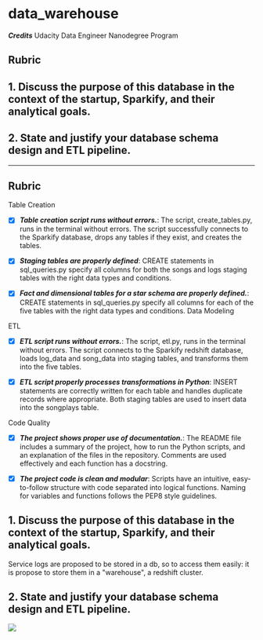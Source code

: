 # data_warehouse

 ***Credits***
Udacity Data Engineer Nanodegree Program

## Rubric
## 1. Discuss the purpose of this database in the context of the startup, Sparkify, and their analytical goals.
## 2. State and justify your database schema design and ETL pipeline.

-----------


## Rubric

Table Creation

- [x] ***Table creation script runs without errors.***: The script, create_tables.py, runs in the terminal without errors. The script successfully connects to the Sparkify database, drops any tables if they exist, and creates the tables.

- [x] ***Staging tables are properly defined***: CREATE statements in sql_queries.py specify all columns for both the songs and logs staging tables with the right data types and conditions.

- [x] ***Fact and dimensional tables for a star schema are properly defined.***: CREATE statements in sql_queries.py specify all columns for each of the five tables with the right data types and conditions.
Data Modeling

ETL

- [x] ***ETL script runs without errors.***: The script, etl.py, runs in the terminal without errors. The script connects to the Sparkify redshift database, loads log_data and song_data into staging tables, and transforms them into the five tables.

- [x] ***ETL script properly processes transformations in Python***: INSERT statements are correctly written for each table and handles duplicate records where appropriate. Both staging tables are used to insert data into the songplays table.

Code Quality

- [x] ***The project shows proper use of documentation.***: The README file includes a summary of the project, how to run the Python scripts, and an explanation of the files in the repository. Comments are used effectively and each function has a docstring.

- [x] ***The project code is clean and modular***: Scripts have an intuitive, easy-to-follow structure with code separated into logical functions. Naming for variables and functions follows the PEP8 style guidelines.

## 1. Discuss the purpose of this database in the context of the startup, Sparkify, and their analytical goals.

Service logs are proposed to be stored in a db, so to access them easily: it is propose to store them in a "warehouse", a redshift cluster.

## 2. State and justify your database schema design and ETL pipeline.

<img src="http://yuml.me/diagram/plain/class/[songplays|songplay_id;start_time;user_id;level;song_id;artist_id;session_id;location;user_agent]-[Users {bg:orange}| user_id; first_name;last_name;gender;level], [songplays]-[songs {bg:orange}|song_id;title;artist_id;year;duration] , [songplays]-[artists {bg:orange}|artist_id;name;location;latitude;longitude], [songplays]-[time {bg:orange}|start_time;hour;day;week;month;year;weekday]">
